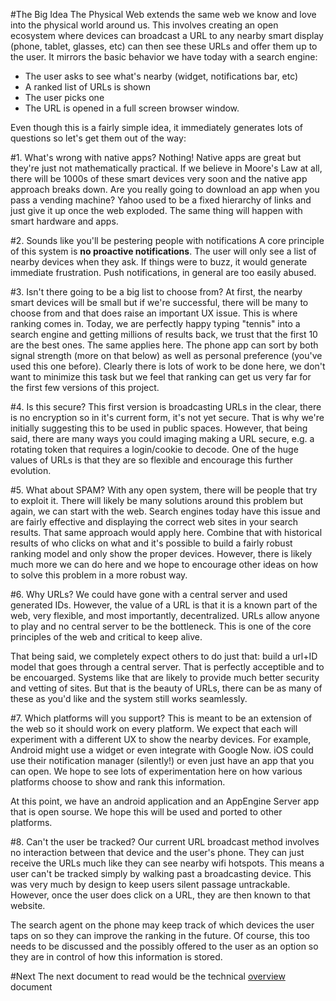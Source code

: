 #The Big Idea
The Physical Web extends the same web we know and love into the physical world around us. This involves creating an open ecosystem where devices can broadcast a URL to any nearby smart display (phone, tablet, glasses, etc) can then see these URLs and offer them up to the user. It mirrors the basic behavior we have today with a search engine:

* The user asks to see what's nearby (widget, notifications bar, etc)
* A ranked list of URLs is shown
* The user picks one
* The URL is opened in a full screen browser window.

Even though this is a fairly simple idea, it immediately generates lots of questions so let's get them out of the way:

#1. What's wrong with native apps?
Nothing! Native apps are great but they're just not mathematically practical. If we believe in Moore's Law at all, there will be 1000s of these smart devices very soon and the native app approach breaks down. Are you really going to download an app when you pass a vending machine? Yahoo used to be a fixed hierarchy of links and  just give it up once the web exploded. The same thing will happen with smart hardware and apps.


#2. Sounds like you'll be pestering people with notifications
A core principle of this system is **no proactive notifications**. The user will only see a list of nearby devices when they ask. If things were to buzz, it would generate immediate frustration. Push notifications, in general are too easily abused.

#3. Isn't there going to be a big list to choose from?
At first, the nearby smart devices will be small but if we're successful, there will be many to choose from and that does raise an important UX issue. This is where ranking comes in. Today, we are perfectly happy typing "tennis" into a search engine and getting millions of results back, we trust that the first 10 are the best ones. The same applies here. The phone app can sort by both signal strength (more on that below) as well as personal preference (you've used this one before). Clearly there is lots of work to be done here, we don't want to minimize this task but we feel that ranking can get us very far for the first few versions of this project.

#4. Is this secure?
This first version is broadcasting URLs in the clear, there is no encryption so in it's current form, it's not yet secure. That is why we're initially suggesting this to be used in public spaces. However, that being said, there are many ways you could imaging making a URL secure, e.g. a rotating token that requires a login/cookie to decode. One of the huge values of URLs is that they are so flexible and encourage this further evolution.

#5. What about SPAM?
With any open system, there will be people that try to exploit it. There will likely be many solutions around this problem but again, we can start with the web. Search engines today have this issue and are fairly effective and displaying the correct web sites in your search results. That same approach would apply here. Combine that with historical results of who clicks on what and it's possible to build a fairly robust ranking model and only show the proper devices. However, there is likely much more we can do here and we hope to encourage other ideas on how to solve this problem in a more robust way.

#6. Why URLs?
We could have gone with a central server and used generated IDs. However, the value of a URL is that it is a known part of the web, very flexible, and most importantly, decentralized. URLs allow anyone to play and no central server to be the bottleneck. This is one of the core principles of the web and critical to keep alive.

That being said, we completely expect others to do just that: build a url+ID model that goes through a central server. That is perfectly acceptible and to be encouarged. Systems like that are likely to provide much better security and vetting of sites. But that is the beauty of URLs, there can be as many of these as you'd like and the system still works seamlessly.  

#7. Which platforms will you support?
This is meant to be an extension of the web so it should work on every platform. We expect that each will experiment with a different UX to show the nearby devices. For example, Android might use a widget or even integrate with Google Now. iOS could use their notification manager (silently!) or even just have an app that you can open. We hope to see lots of experimentation here on how various platforms choose to show and rank this information.

At this point, we have an android application and an AppEngine Server app that is open sourse. We hope this will be used and ported to other platforms.

#8. Can't the user be tracked?
Our current URL broadcast method involves no interaction between that device and the user's phone. They can just receive the URLs much like they can see nearby wifi hotspots. This means a user can't be tracked simply by walking past a broadcasting device. This was very much by design to keep users silent passage untrackable. However, once the user does click on a URL, they are then known to that website. 

The search agent on the phone may keep track of which devices the user taps on so they can improve the ranking in the future. Of course, this too needs to be discussed and the possibly offered to the user as an option so they are in control of how this information is stored.

#Next
The next document to read would be the technical [overview](http://github.com/scottjenson/physical-web/blob/master/technical_overview.md) document
